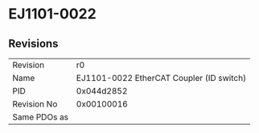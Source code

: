 # EJ1101-0022

## Revisions
<table>
<tr>
<td>Revision</td>
<td>r0</td>
</tr>
<tr>
<td>Name</td>
<td>EJ1101-0022 EtherCAT Coupler (ID switch)</td>
</tr>
<tr>
<td>PID</td>
<td>0x044d2852</td>
</tr>
<tr>
<td>Revision No</td>
<td>0x00100016</td>
</tr>
<tr>
<td>Same PDOs as</td>
<td></td>
</tr>
</table>
